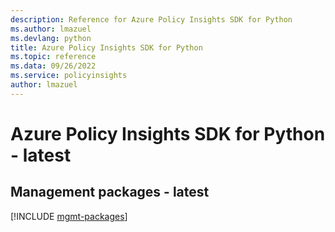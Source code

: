 ```yaml
---
description: Reference for Azure Policy Insights SDK for Python
ms.author: lmazuel
ms.devlang: python
title: Azure Policy Insights SDK for Python
ms.topic: reference
ms.data: 09/26/2022
ms.service: policyinsights
author: lmazuel
---
```

# Azure Policy Insights SDK for Python - latest

## Management packages - latest
[!INCLUDE [mgmt-packages](policy-insights-mgmt-index.md)]